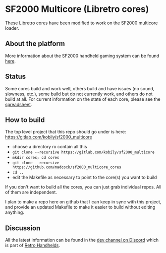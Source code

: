 # SF2000 Multicore (Libretro cores)
These Libretro cores have been modified to work on the SF2000 multicore loader.

## About the platform
More information about the SF2000 handheld gaming system can be found [here](https://vonmillhausen.github.io/sf2000/).

## Status
Some cores build and work well, others build and have issues (no sound, slowness, etc.), some build but do not currently work, and others do not build at all. For current information on the state of each core, please see the [spreadsheet](https://docs.google.com/spreadsheets/d/1BDPqLwRcY2cN7tObuyW7RzLw8oGyY9XGLS1D4jLgz2Q/edit?usp=sharing).

## How to build
The top level project that this repo should go under is here: https://gitlab.com/kobily/sf2000_multicore
- choose a directory ro contain all this
- `git clone --recursive https://gitlab.com/kobily/sf2000_multicore`
- `mkdir cores; cd cores`
- `git clone --recursive https://github.com/madcock/sf2000_multicore_cores`
- `cd ..`
- edit the Makefile as necessary to point to the core(s) you want to build

If you don't want to build all the cores, you can just grab individual repos. All of them are independent.

I plan to make a repo here on github that I can keep in sync with this project, and provide an updated Makefile to make it easier to build without editing anything.

## Discussion
All the latest information can be found in the [dev channel on Discord](https://discord.com/channels/741895796315914271/1099465777825972347) which is part of [Retro Handhelds](https://discord.gg/retrohandhelds).
